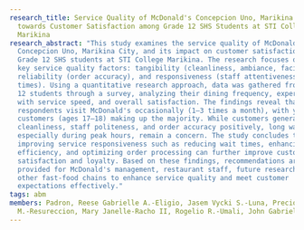 ```yaml
---
research_title: Service Quality of McDonald's Concepcion Uno, Marikina City
  towards Customer Satisfaction among Grade 12 SHS Students at STI College
  Marikina
research_abstract: "This study examines the service quality of McDonald's
  Concepcion Uno, Marikina City, and its impact on customer satisfaction among
  Grade 12 SHS students at STI College Marikina. The research focuses on three
  key service quality factors: tangibility (cleanliness, ambiance, facilities),
  reliability (order accuracy), and responsiveness (staff attentiveness and wait
  times). Using a quantitative research approach, data was gathered from Grade
  12 students through a survey, analyzing their dining frequency, experiences
  with service speed, and overall satisfaction. The findings reveal that most
  respondents visit McDonald's occasionally (1–3 times a month), with younger
  customers (ages 17–18) making up the majority. While customers generally rate
  cleanliness, staff politeness, and order accuracy positively, long wait times,
  especially during peak hours, remain a concern. The study concludes that
  improving service responsiveness such as reducing wait times, enhancing staff
  efficiency, and optimizing order processing can further improve customer
  satisfaction and loyalty. Based on these findings, recommendations are
  provided for McDonald's management, restaurant staff, future researchers, and
  other fast-food chains to enhance service quality and meet customer
  expectations effectively."
tags: abm
members: Padron, Reese Gabrielle A.-Eligio, Jasem Vycki S.-Luna, Precious Diana
  M.-Resureccion, Mary Janelle-Racho II, Rogelio R.-Umali, John Gabriel.
---
```


